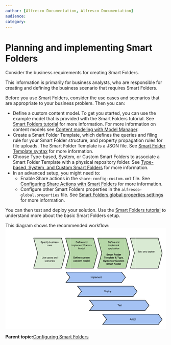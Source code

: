 ```yaml
---
author: [Alfresco Documentation, Alfresco Documentation]
audience: 
category: 
---
```


# Planning and implementing Smart Folders

Consider the business requirements for creating Smart Folders.

This information is primarily for business analysts, who are responsible for creating and defining the business scenario that requires Smart Folders.

Before you use Smart Folders, consider the use cases and scenarios that are appropriate to your business problem. Then you can:

-   Define a custom content model. To get you started, you can use the example model that is provided with the Smart Folders tutorial. See [Smart Folders tutorial](../tasks/sf-tutorial.md) for more information. For more information on content models see [Content modeling with Model Manager](admintools-cmm-intro.md).
-   Create a Smart Folder Template, which defines the queries and filing rule for your Smart Folder structure, and property propagation rules for file uploads. The Smart Folder Template is a JSON file. See [Smart Folder Template syntax](sf-ref-template-guidance.md) for more information.
-   Choose Type-based, System, or Custom Smart Folders to associate a Smart Folder Template with a physical repository folder. See [Type-based, System, and Custom Smart Folders](sf-folder.md) for more information.
-   In an advanced setup, you might need to:
    -   Enable Share actions in the `share-config-custom.xml` file. See [Configuring Share Actions with Smart Folders](sf-share-actions.md) for more information.
    -   Configure other Smart Folders properties in the `alfresco-global.properties` file. See [Smart Folders global properties settings](sf-ref-global-props.md) for more information.

You can then test and deploy your solution. Use the [Smart Folders tutorial](../tasks/sf-tutorial.md) to understand more about the basic Smart Folders setup.

This diagram shows the recommended workflow:![Diagram showing four steps - create use cases, define content model, implement Smart Folder and Type, then test.  Four arrows specifying implement, deploy, test and adopt.](../images/sf-workflow.png)

**Parent topic:**[Configuring Smart Folders](../concepts/sf-intro.md)

